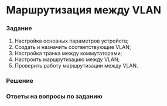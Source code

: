 # Маршрутизация между VLAN
### Задание

1. Настройка основных параметров устройств;
2. Создать и назначить соответствующие VLAN;  
3. Настройка транка между коммутаторами;
4. Настроить маршрутизацию между VLAN;
5. Проверить работу маршрутизации между VLAN.

### Решение
### Ответы на вопросы по заданию
